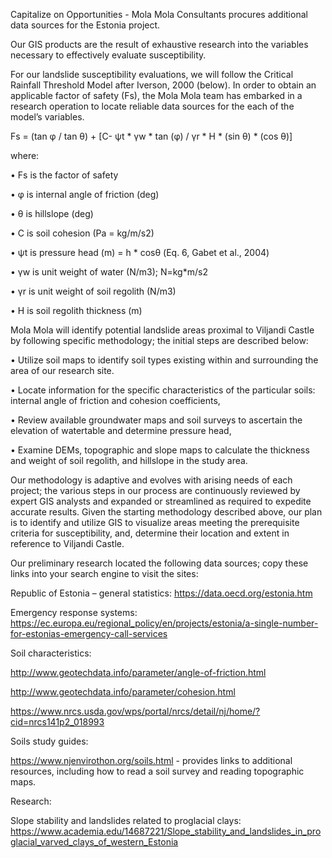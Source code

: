 Capitalize on Opportunities - Mola Mola Consultants procures additional data sources for the Estonia project. 

Our GIS products are the result of exhaustive research into the variables necessary to effectively evaluate susceptibility.  

For our landslide susceptibility evaluations, we will follow the Critical Rainfall Threshold Model after Iverson, 2000 (below).  In order to obtain an applicable factor of safety (Fs), the Mola Mola team has embarked in a research operation to locate reliable data sources for the each of the model’s variables.


Fs = (tan φ / tan θ) + [C- ψt * γw * tan (φ) / γr * H * (sin θ) * (cos θ)]

where:

•	Fs is the factor of safety

•	φ is internal angle of friction (deg)

•	θ is hillslope (deg)

•	C is soil cohesion (Pa = kg/m/s2)

•	ψt is pressure head (m) = h * cosθ (Eq. 6, Gabet et al., 2004)

•	γw is unit weight of water (N/m3); N=kg*m/s2

•	γr is unit weight of soil regolith (N/m3)

•	H is soil regolith thickness (m)


Mola Mola will identify potential landslide areas proximal to Viljandi Castle by following specific methodology; the initial steps are described below:

•	Utilize soil maps to identify soil types existing within and surrounding the area of our research site.

•	Locate information for the specific characteristics of the particular soils: internal angle of friction and cohesion coefficients, 
        
•	Review available groundwater maps and soil surveys to ascertain the elevation of watertable and determine pressure head, 

•	Examine DEMs, topographic and slope maps to calculate the thickness and weight of soil regolith, and hillslope in the study area. 


Our methodology is adaptive and evolves with arising needs of each project; the various steps in our process are continuously reviewed by expert GIS analysts and expanded or streamlined as required to expedite accurate results.  Given the starting methodology described above, our plan is to identify and utilize GIS to visualize areas meeting the prerequisite criteria for susceptibility, and, determine their location and extent in reference to Viljandi Castle. 

Our preliminary research located the following data sources; copy these links into your search engine to visit the sites:

Republic of Estonia – general statistics: https://data.oecd.org/estonia.htm

Emergency response systems: https://ec.europa.eu/regional_policy/en/projects/estonia/a-single-number-for-estonias-emergency-call-services

Soil characteristics:

  http://www.geotechdata.info/parameter/angle-of-friction.html
  
  http://www.geotechdata.info/parameter/cohesion.html
  
  https://www.nrcs.usda.gov/wps/portal/nrcs/detail/nj/home/?cid=nrcs141p2_018993
  
Soils study guides:

  https://www.njenvirothon.org/soils.html - provides links to additional resources, including how to read a soil survey and     reading topographic maps.
  
Research:

  Slope stability and landslides related to proglacial clays: https://www.academia.edu/14687221/Slope_stability_and_landslides_in_proglacial_varved_clays_of_western_Estonia

